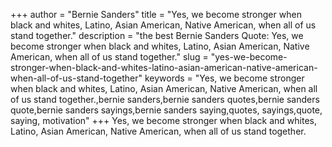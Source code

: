 +++
author = "Bernie Sanders"
title = "Yes, we become stronger when black and whites, Latino, Asian American, Native American, when all of us stand together."
description = "the best Bernie Sanders Quote: Yes, we become stronger when black and whites, Latino, Asian American, Native American, when all of us stand together."
slug = "yes-we-become-stronger-when-black-and-whites-latino-asian-american-native-american-when-all-of-us-stand-together"
keywords = "Yes, we become stronger when black and whites, Latino, Asian American, Native American, when all of us stand together.,bernie sanders,bernie sanders quotes,bernie sanders quote,bernie sanders sayings,bernie sanders saying,quotes, sayings,quote, saying, motivation"
+++
Yes, we become stronger when black and whites, Latino, Asian American, Native American, when all of us stand together.
